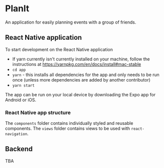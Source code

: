 # PlanIt
An application for easily planning events with a group of friends.

## React Native application
To start development on the React Native application
- If yarn currently isn't currently installed on your machine, follow the instructions at https://yarnpkg.com/en/docs/install#mac-stable
- `cd app`
- `yarn` - this installs all dependencies for the app and only needs to be run once (unless more dependencies are added by another contributor)
- `yarn start`

The app can be run on your local device by downloading the Expo app for Android or iOS.

### React Native app structure
The `components` folder contains individually styled and reusable components. The `views` folder contains views to be used with `react-navigation`.

## Backend
TBA

